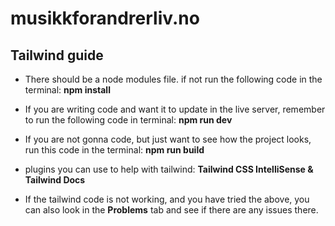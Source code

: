 # musikkforandrerliv.no

## Tailwind guide

-   There should be a node modules file. if not run the following code in the terminal: **npm install**

-   If you are writing code and want it to update in the live server, remember to run the following code in terminal: **npm run dev**

-   If you are not gonna code, but just want to see how the project looks, run this code in the terminal: **npm run build**

-   plugins you can use to help with tailwind: **Tailwind CSS IntelliSense & Tailwind Docs**

-   If the tailwind code is not working, and you have tried the above, you can also look in the **Problems** tab and see if there are any issues there.
